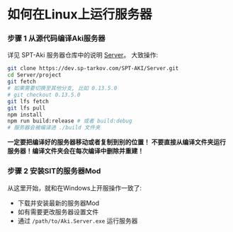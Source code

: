 # 如何在Linux上运行服务器
### 步骤 1 从源代码编译Aki服务器
详见 SPT-Aki 服务器仓库中的说明 [Server](https://dev.sp-tarkov.com/SPT-AKI/Server)。 大致操作:
```bash
git clone https://dev.sp-tarkov.com/SPT-AKI/Server.git
cd Server/project
git fetch
# 如果需要切换至其他分支, 比如 0.13.5.0
# git checkout 0.13.5.0
git lfs fetch
git lfs pull
npm install
npm run build:release # 或者 build:debug
# 服务器会被编译进 ./build 文件夹
```
**一定要把编译好的服务器移动或者复制到别的位置！ 不要直接从编译文件夹运行服务器！编译文件夹会在每次编译中删除并重建！**

### 步骤 2 安装SIT的服务器Mod
从这里开始，就和在Windows上开服操作一致了:
- 下载并安装最新的服务器Mod
- 如有需要更改服务器设置文件
- 通过 `/path/to/Aki.Server.exe` 运行服务器
